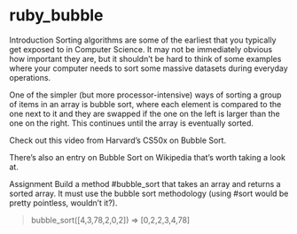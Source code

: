 # ruby_bubble

Introduction
Sorting algorithms are some of the earliest that you typically get exposed to in Computer Science. It may not be
immediately obvious how important they are, but it shouldn’t be hard to think of some examples where your computer
needs to sort some massive datasets during everyday operations.

One of the simpler (but more processor-intensive) ways of sorting a group of items in an array is bubble sort, where each 
element is compared to the one next to it and they are swapped if the one on the left is larger than the one on the right.
This continues until the array is eventually sorted.

Check out this video from Harvard’s CS50x on Bubble Sort.

There’s also an entry on Bubble Sort on Wikipedia that’s worth taking a look at.

Assignment
Build a method #bubble_sort that takes an array and returns a sorted array. It must use the bubble sort methodology
(using #sort would be pretty pointless, wouldn’t it?).

> bubble_sort([4,3,78,2,0,2])
=> [0,2,2,3,4,78]

